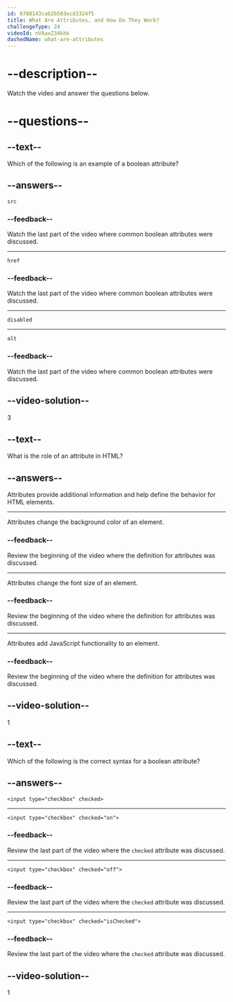 ```yaml
---
id: 6708143cab2b583ecd3324f5
title: What Are Attributes, and How Do They Work?
challengeType: 24
videoId: nVAaxZ34khk
dashedName: what-are-attributes
---
```


# --description--

Watch the video and answer the questions below.

# --questions--

## --text--

Which of the following is an example of a boolean attribute?

## --answers--

`src`

### --feedback--

Watch the last part of the video where common boolean attributes were discussed.

---

`href`

### --feedback--

Watch the last part of the video where common boolean attributes were discussed.

---

`disabled`

---

`alt`

### --feedback--

Watch the last part of the video where common boolean attributes were discussed.

## --video-solution--

3

## --text--

What is the role of an attribute in HTML?

## --answers--

Attributes provide additional information and help define the behavior for HTML elements.

---

Attributes change the background color of an element.

### --feedback--

Review the beginning of the video where the definition for attributes was discussed.

---

Attributes change the font size of an element.

### --feedback--

Review the beginning of the video where the definition for attributes was discussed.

---

Attributes add JavaScript functionality to an element.

### --feedback--

Review the beginning of the video where the definition for attributes was discussed.

## --video-solution--

1

## --text--

Which of the following is the correct syntax for a boolean attribute?

## --answers--

`<input type="checkbox" checked>`

---

`<input type="checkbox" checked="on">`

### --feedback--

Review the last part of the video where the `checked` attribute was discussed.

---

`<input type="checkbox" checked="off">`

### --feedback--

Review the last part of the video where the `checked` attribute was discussed.

---

`<input type="checkbox" checked="isChecked">`

### --feedback--

Review the last part of the video where the `checked` attribute was discussed.

## --video-solution--

1
